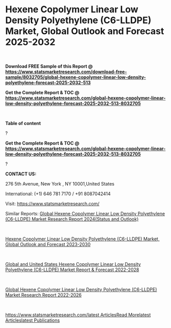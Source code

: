 <h1>Hexene Copolymer Linear Low Density Polyethylene (C6-LLDPE) Market, Global Outlook and Forecast 2025-2032</h1><br/><p><strong>Download FREE Sample of this Report @ <a href="https://www.statsmarketresearch.com/download-free-sample/8032705/global-hexene-copolymer-linear-low-density-polyethylene-forecast-2025-2032-513">https://www.statsmarketresearch.com/download-free-sample/8032705/global-hexene-copolymer-linear-low-density-polyethylene-forecast-2025-2032-513</a></strong></p>
 
 
 
 <div><b>Get the Complete Report & TOC @ <a href="https://www.statsmarketresearch.com/global-hexene-copolymer-linear-low-density-polyethylene-forecast-2025-2032-513-8032705">https://www.statsmarketresearch.com/global-hexene-copolymer-linear-low-density-polyethylene-forecast-2025-2032-513-8032705</a></b></div>
 
 
 
 <p><br />
 
 <b>Table of content</b></p>
 
 
 
 <p>? </p>
 
 
 
 <div><b>Get the Complete Report & TOC @ <a href="https://www.statsmarketresearch.com/global-hexene-copolymer-linear-low-density-polyethylene-forecast-2025-2032-513-8032705">https://www.statsmarketresearch.com/global-hexene-copolymer-linear-low-density-polyethylene-forecast-2025-2032-513-8032705</a></b></div>
 
 
 
 <p>? </p>
 
 
 
 <p><b>CONTACT US:</b><br />
 
 276 5th Avenue, New York , NY 10001,United States<br />
 
 International: (+1) 646 781 7170 / +91 8087042414<br />
 
 Visit: <a href="https://www.statsmarketresearch.com/">https://www.statsmarketresearch.com/</a><br />
 
 Similar Reports: <a href="https://www.statsmarketresearch.com/global-hexene-copolymer-linear-low-density-polyethylene-forecast-2025-2032-513-8032705">Global Hexene Copolymer Linear Low Density Polyethylene (C6-LLDPE) Market Research Report 2024(Status and Outlook)</a><br />
 
 <br />
 
 <a href="https://www.statsmarketresearch.com/global-hexene-copolymer-linear-low-density-polyethylene-forecast-2025-2032-513-8032705">Hexene Copolymer Linear Low Density Polyethylene (C6-LLDPE) Market, Global Outlook and Forecast 2023-2030</a><br />
 
 <br />
 
 <a href="https://www.statsmarketresearch.com/global-hexene-copolymer-linear-low-density-polyethylene-forecast-2025-2032-513-8032705">Global and United States Hexene Copolymer Linear Low Density Polyethylene (C6-LLDPE) Market Report & Forecast 2022-2028</a><br />
 
 <br />
 
 <a href="https://www.statsmarketresearch.com/global-hexene-copolymer-linear-low-density-polyethylene-forecast-2025-2032-513-8032705">Global Hexene Copolymer Linear Low Density Polyethylene (C6-LLDPE) Market Research Report 2022-2026</a><br />
 
 <br />
 
 <a href="https://gyeongbokgung.com">https://www.statsmarketresearch.com/</a><a href="https://hallyeomaritime.com">latest Articles</a><a href="https://jingwansa.com">Read More</a><a href="https://nguoiviet.jp/">latest Articles</a><a href="https://www.intelmarketresearch.com/">latest Publications</a></p>